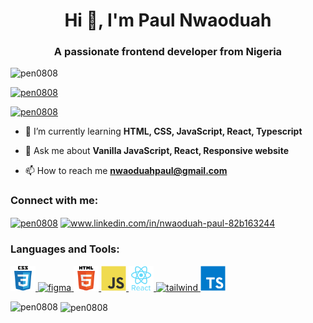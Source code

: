 <h1 align="center">Hi 👋, I'm Paul Nwaoduah</h1>
<h3 align="center">A passionate frontend developer from Nigeria</h3>

<p align="left"> <img src="https://komarev.com/ghpvc/?username=pen0808&label=Profile%20views&color=0e75b6&style=flat" alt="pen0808" /> </p>

<p align="left"> <a href="https://github.com/ryo-ma/github-profile-trophy"><img src="https://github-profile-trophy.vercel.app/?username=pen0808" alt="pen0808" /></a> </p>

<p align="left"> <a href="https://twitter.com/pen0808" target="blank"><img src="https://img.shields.io/twitter/follow/pen0808?logo=twitter&style=for-the-badge" alt="pen0808" /></a> </p>

- 🌱 I’m currently learning **HTML, CSS, JavaScript, React, Typescript**

- 💬 Ask me about **Vanilla JavaScript, React, Responsive website**

- 📫 How to reach me **nwaoduahpaul@gmail.com**

<h3 align="left">Connect with me:</h3>
<p align="left">
<a href="https://twitter.com/pen0808" target="blank"><img align="center" src="https://raw.githubusercontent.com/rahuldkjain/github-profile-readme-generator/master/src/images/icons/Social/twitter.svg" alt="pen0808" height="30" width="40" /></a>
<a href="https://linkedin.com/in/www.linkedin.com/in/nwaoduah-paul-82b163244" target="blank"><img align="center" src="https://raw.githubusercontent.com/rahuldkjain/github-profile-readme-generator/master/src/images/icons/Social/linked-in-alt.svg" alt="www.linkedin.com/in/nwaoduah-paul-82b163244" height="30" width="40" /></a>
</p>

<h3 align="left">Languages and Tools:</h3>
<p align="left"> <a href="https://www.w3schools.com/css/" target="_blank" rel="noreferrer"> <img src="https://raw.githubusercontent.com/devicons/devicon/master/icons/css3/css3-original-wordmark.svg" alt="css3" width="40" height="40"/> </a> <a href="https://www.figma.com/" target="_blank" rel="noreferrer"> <img src="https://www.vectorlogo.zone/logos/figma/figma-icon.svg" alt="figma" width="40" height="40"/> </a> <a href="https://www.w3.org/html/" target="_blank" rel="noreferrer"> <img src="https://raw.githubusercontent.com/devicons/devicon/master/icons/html5/html5-original-wordmark.svg" alt="html5" width="40" height="40"/> </a> <a href="https://developer.mozilla.org/en-US/docs/Web/JavaScript" target="_blank" rel="noreferrer"> <img src="https://raw.githubusercontent.com/devicons/devicon/master/icons/javascript/javascript-original.svg" alt="javascript" width="40" height="40"/> </a> <a href="https://reactjs.org/" target="_blank" rel="noreferrer"> <img src="https://raw.githubusercontent.com/devicons/devicon/master/icons/react/react-original-wordmark.svg" alt="react" width="40" height="40"/> </a> <a href="https://tailwindcss.com/" target="_blank" rel="noreferrer"> <img src="https://www.vectorlogo.zone/logos/tailwindcss/tailwindcss-icon.svg" alt="tailwind" width="40" height="40"/> </a> <a href="https://www.typescriptlang.org/" target="_blank" rel="noreferrer"> <img src="https://raw.githubusercontent.com/devicons/devicon/master/icons/typescript/typescript-original.svg" alt="typescript" width="40" height="40"/> </a> </p>

<p><img align="left" src="https://github-readme-stats.vercel.app/api/top-langs?username=pen0808&show_icons=true&locale=en&layout=compact" alt="pen0808" /></p>

<p>&nbsp;<img align="center" src="https://github-readme-stats.vercel.app/api?username=pen0808&show_icons=true&locale=en" alt="pen0808" /></p>
